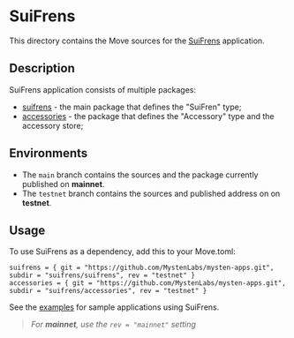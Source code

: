 # SuiFrens

This directory contains the Move sources for the [SuiFrens](https://suifrens.com/) application.

## Description

SuiFrens application consists of multiple packages:

- [suifrens](./suifrens) - the main package that defines the "SuiFren" type;
- [accessories](./accessories) - the package that defines the "Accessory" type and the accessory store;

## Environments

- The `main` branch contains the sources and the package currently published on **mainnet**.
- The `testnet` branch contains the sources and published address on on **testnet**.

## Usage

To use SuiFrens as a dependency, add this to your Move.toml:
```
suifrens = { git = "https://github.com/MystenLabs/mysten-apps.git", subdir = "suifrens/suifrens", rev = "testnet" }
accessories = { git = "https://github.com/MystenLabs/mysten-apps.git", subdir = "suifrens/accessories", rev = "testnet" }
```

See the [examples](../examples/) for sample applications using SuiFrens.

> *For **mainnet**, use the `rev = "mainnet"` setting*

